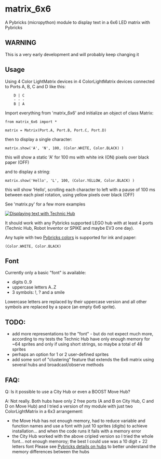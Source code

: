 # matrix_6x6
A Pybricks (micropython) module to display text in a 6x6 LED matrix with Pybricks

## WARNING
This is a very early development and will probably keep changing it

## Usage
Using 4 Color LightMatrix devices in 4 ColorLightMatrix devices connected to
Ports A, B, C and D like this:

        D | C
        - - -
        B | A

Import everything from 'matrix_6x6' and initialize an object of class Matrix:

```
from matrix_6x6 import *

matrix = Matrix(Port.A, Port.B, Port.C, Port.D)
```

then to display a single character:
```
matrix.show('A', 'N', 100, (Color.WHITE, Color.BLACK) )
```
this will show a static 'A' for 100 ms with white ink (ON) pixels over black paper (OFF)

and to display a string:
```
matrix.show('Hello', 'L', 100, (Color.YELLOW, Color.BLACK) )
```
this will show 'Hello', scrolling each character to left with a pause of 100 ms between each
pixel rotation, using yellow pixels over black (OFF)

See 'matrix.py' for a few more examples

[![Displaying text with Technic Hub](http://img.youtube.com/vi/mf9VUIu9txE/0.jpg)](https://youtu.be/mf9VUIu9txE "Displaying text with Technic Hub")

It should work with any Pybricks supported LEGO hub with at least 4 ports (Technic Hub, Robot Inventor or SPIKE and maybe EV3 one day).

Any tuple with two [Pybricks colors](https://docs.pybricks.com/en/latest/parameters/color.html) is supported for ink and paper:
```
(Color.WHITE, Color.BLACK)
```

## Font
Currently only a basic "font" is available:
- digits 0..9
- uppercase letters A..Z
- 3 symbols: !, ? and a smile

Lowercase letters are replaced by their uppercase version and all other symbols are replaced by a space (an empty 6x6 sprite).

## TODO:
- add more representations to the "font" - but do not expect much more, according to my tests the Technic Hub have only
  enough memory for ~64 sprites and only if using short strings, so maybe a total of 48 sprites
- perhaps an option for 1 or 2 user-defined sprites
- add some sort of "clustering" feature that extends the 6x6 matrix using several hubs and broadcast/observe methods

## FAQ:

Q: Is it possible to use a City Hub or even a BOOST Move Hub?

A: Not really. Both hubs have only 2 free ports (A and B on City Hub, C and D on Move Hub) and I tried a version of my module
with just two ColorLightMatrix in a 6x3 arrangement:
- the Move Hub has not enough memory, had to reduce variable and function
names and use a font with just 10 sprites (digits) to achieve installation... and when the code runs it fails with a memory
error
- the City Hub worked with the above cripled version so I tried the whole font... not enough memoroy; the best I could use was
  a 10 digit + 22 letters font
Please see [Pybricks details on hubs](https://pybricks.com/learn/getting-started/what-do-you-need/) to better understand the
memory differences between the hubs


